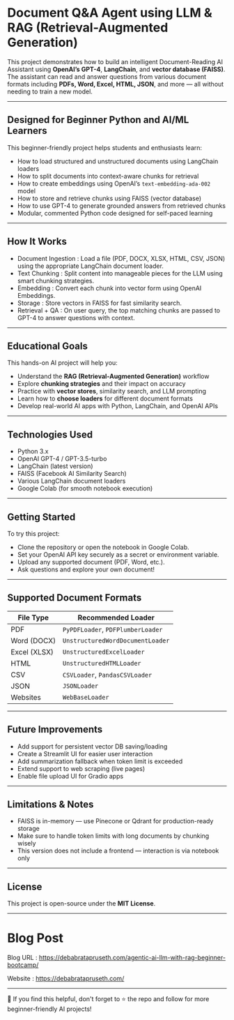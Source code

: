 # Document Q&A Agent using LLM & RAG (Retrieval-Augmented Generation)

This project demonstrates how to build an intelligent Document-Reading AI Assistant using **OpenAI’s GPT-4**, **LangChain**, and **vector database (FAISS)**. The assistant can read and answer questions from various document formats including **PDFs, Word, Excel, HTML, JSON**, and more — all without needing to train a new model.

---

## Designed for Beginner Python and AI/ML Learners

This beginner-friendly project helps students and enthusiasts learn:

- How to load structured and unstructured documents using LangChain loaders  
- How to split documents into context-aware chunks for retrieval  
- How to create embeddings using OpenAI’s `text-embedding-ada-002` model  
- How to store and retrieve chunks using FAISS (vector database)  
- How to use GPT-4 to generate grounded answers from retrieved chunks  
- Modular, commented Python code designed for self-paced learning

---

## How It Works

- Document Ingestion : Load a file (PDF, DOCX, XLSX, HTML, CSV, JSON) using the appropriate LangChain document loader.
- Text Chunking : Split content into manageable pieces for the LLM using smart chunking strategies.
- Embedding : Convert each chunk into vector form using OpenAI Embeddings.
- Storage : Store vectors in FAISS for fast similarity search.
- Retrieval + QA : On user query, the top matching chunks are passed to GPT-4 to answer questions with context.

---

## Educational Goals

This hands-on AI project will help you:

- Understand the **RAG (Retrieval-Augmented Generation)** workflow  
- Explore **chunking strategies** and their impact on accuracy  
- Practice with **vector stores**, similarity search, and LLM prompting  
- Learn how to **choose loaders** for different document formats  
- Develop real-world AI apps with Python, LangChain, and OpenAI APIs

---

## Technologies Used

- Python 3.x  
- OpenAI GPT-4 / GPT-3.5-turbo  
- LangChain (latest version)  
- FAISS (Facebook AI Similarity Search)  
- Various LangChain document loaders  
- Google Colab (for smooth notebook execution)

---

## Getting Started

To try this project:

- Clone the repository or open the notebook in Google Colab.
- Set your OpenAI API key securely as a secret or environment variable.
- Upload any supported document (PDF, Word, etc.).
- Ask questions and explore your own document!

---

## Supported Document Formats

| File Type     | Recommended Loader                    |
|---------------|----------------------------------------|
| PDF           | `PyPDFLoader`, `PDFPlumberLoader`      |
| Word (DOCX)   | `UnstructuredWordDocumentLoader`       |
| Excel (XLSX)  | `UnstructuredExcelLoader`              |
| HTML          | `UnstructuredHTMLLoader`               |
| CSV           | `CSVLoader`, `PandasCSVLoader`         |
| JSON          | `JSONLoader`                           |
| Websites      | `WebBaseLoader`                        |

---

## Future Improvements

- Add support for persistent vector DB saving/loading  
- Create a Streamlit UI for easier user interaction  
- Add summarization fallback when token limit is exceeded  
- Extend support to web scraping (live pages)  
- Enable file upload UI for Gradio apps  

---

## Limitations & Notes

- FAISS is in-memory — use Pinecone or Qdrant for production-ready storage  
- Make sure to handle token limits with long documents by chunking wisely  
- This version does not include a frontend — interaction is via notebook only  

---

## License

This project is open-source under the **MIT License**.

---

# Blog Post

Blog URL : https://debabratapruseth.com/agentic-ai-llm-with-rag-beginner-bootcamp/

Website : https://debabratapruseth.com/

---

👋 If you find this helpful, don't forget to ⭐ the repo and follow for more beginner-friendly AI projects!


